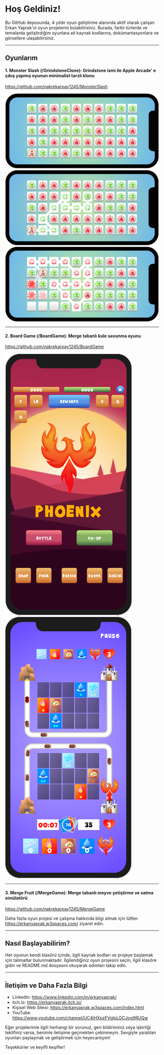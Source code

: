 # Hoş Geldiniz!

Bu GitHub deposunda, 4 yıldır oyun geliştirme alanında aktif olarak çalışan Erkan Yaprak'ın oyun projelerini bulabilirsiniz. Burada, farklı türlerde ve temalarda geliştirdiğim oyunlara ait kaynak kodlarına, dokümantasyonlara ve görsellere ulaşabilirsiniz.

----

## Oyunlarım

#### 1. Monster Slash (/GrindstoneClone): Grindstone ismi ile Apple Arcade' e çıkış yapmış oyunun minimalist tarzlı klonu
https://github.com/nakrekarpay1245/MonsterSlash

![Oyun İçi Ekran Görüntüsü - 1](https://github.com/nakrekarpay1245/MonsterSlash/blob/main/MonsterSlash/Assets/Screenshots/SS_1.png)
![Oyun İçi Ekran Görüntüsü - 2](https://github.com/nakrekarpay1245/MonsterSlash/blob/main/MonsterSlash/Assets/Screenshots/SS_2.png)
![Oyun İçi Ekran Görüntüsü - 3](https://github.com/nakrekarpay1245/MonsterSlash/blob/main/MonsterSlash/Assets/Screenshots/SS_3.png)

---

#### 2. Board Game (/BoardGame): Merge tabanlı kule savunma oyunu
https://github.com/nakrekarpay1245/BoardGame

![Oyun Ekran Görüntüsü](https://github.com/nakrekarpay1245/BoardGame/blob/main/BoardGame/Assets/Images/ScreenShoots/BattleMenu.png)
![Oyun Ekran Görüntüsü](https://github.com/nakrekarpay1245/BoardGame/blob/main/BoardGame/Assets/Images/ScreenShoots/BattleInGame_1.png)

---

#### 3. Merge Fruit (/MergeGame): Merge tabanlı meyve yetiştirme ve satma simülatörü
https://github.com/nakrekarpay1245/MergeGame
<!--![Battle Menu Ekran Görüntüsü](https://github.com/nakrekarpay1245/BoardGame/blob/main/BoardGame/Assets/Images/ScreenShoots/BattleMenu.png)-->

Daha fazla oyun projesi ve çalışma hakkında bilgi almak için lütfen https://erkanyaprak.w3spaces.com/ ziyaret edin.

----

## Nasıl Başlayabilirim?

Her oyunun kendi klasörü içinde, ilgili kaynak kodları ve projeye başlamak için talimatlar bulunmaktadır. İlgilendiğiniz oyun projesini seçin, ilgili klasöre gidin ve README.md dosyasını okuyarak adımları takip edin.

----

## İletişim ve Daha Fazla Bilgi

- LinkedIn: https://www.linkedin.com/in/erkanyaprak/
- itch.io: https://erkanyaprak.itch.io/
- Kişisel Web Sitesi: https://erkanyaprak.w3spaces.com/index.html
- YouTube: https://www.youtube.com/channel/UC4jHXpzFVgIpLGCJog9RUQw

Eğer projelerimle ilgili herhangi bir sorunuz, geri bildiriminiz veya işbirliği teklifiniz varsa, benimle iletişime geçmekten çekinmeyin. Sevgiyle yaratılan oyunları paylaşmak ve geliştirmek için heyecanlıyım!

Teşekkürler ve keyifli keşifler!
